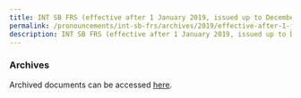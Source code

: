 ```yaml
---
title: INT SB FRS (effective after 1 January 2019, issued up to December 2019)
permalink: /pronouncements/int-sb-frs/archives/2019/effective-after-1-january-2019-issued-up-to-december-2019/
description: INT SB FRS (effective after 1 January 2019, issued up to December 2019)
---
```



### Archives 
Archived documents can be accessed [here](/pronouncements/interpretations-of-sb-frs/archives).